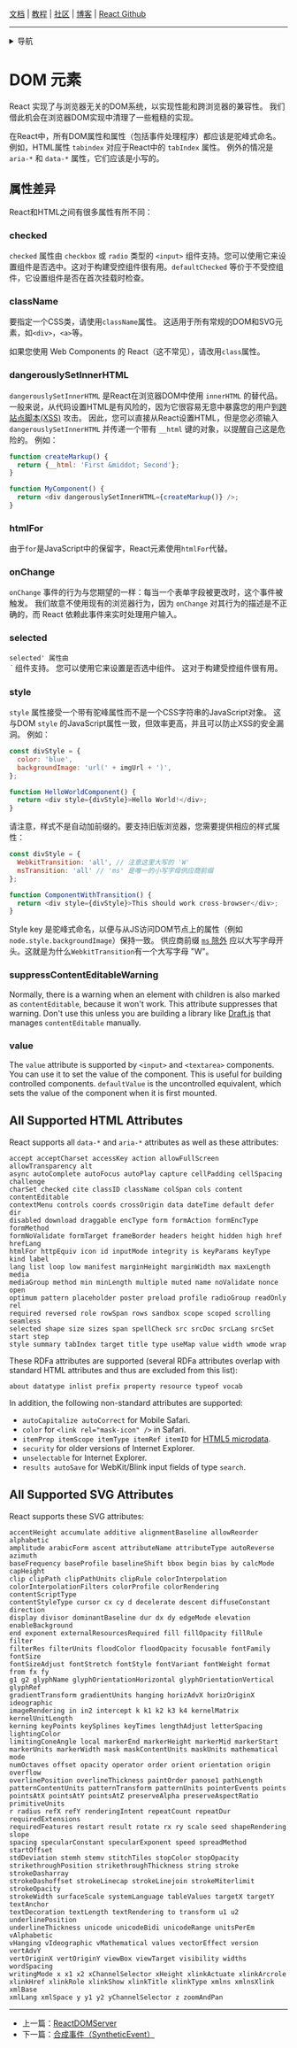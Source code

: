 [文档](/cn/docs/hello-world.md) | [教程](/cn/tutorial/tutorial.md) | [社区](/cn/community/support.md) | [博客](/cn/_posts/2017-04-07-react-v15.5.0.md) | [React Github](https://facebook.github.io/react/)

---
<details>
  <summary>导航</summary>

#### 快速入门

* [安装](/cn/docs/installation.md)
* [Hello World](/cn/docs/hello-world.md)
* [JSX 介绍](/cn/docs/introducing-jsx.md)
* [渲染元素](/cn/docs/rendering-elements.md)
* [组件和Props](/cn/docs/components-and-props.md)
* [State和生命周期](/cn/docs/state-and-lifecycle.md)
* [事件处理](/cn/docs/handling-events.md)
* [条件渲染](/cn/docs/conditional-rendering.md)
* [列表和键](/cn/docs/lists-and-keys.md)
* [表单](/cn/docs/forms.md)
* [状态提升](/cn/docs/lifting-state-up.md)
* [组合 vs 继承](/cn/docs/composition-vs-inheritance.md)
* [用 React 思考](/cn/docs/thinking-in-react.md)

#### 高级教程

* [深入JSX](/cn/docs/jsx-in-depth.md)
* [使用 PropTypes 做类型检查](/cn/docs/typechecking-with-proptypes.md)
* [Refs 和 DOM](/cn/docs/refs-and-the-dom.md)
* [不可控组件](/cn/docs/uncontrolled-components.md)
* [性能优化](/cn/docs/optimizing-performance.md)
* [不使用 ES6 的 React](/cn/docs/react-without-es6.md)
* [不使用 JSX 的 React](/cn/docs/react-without-jsx.md)
* [一致性比较（Reconciliation）](/cn/docs/reconciliation.md)
* [上下文（Context）](/cn/docs/context.md)
* [Web Components](/cn/docs/web-components.md)
* [高阶组件](/cn/docs/higher-order-components.md)
* [与其它类库集成](/cn/docs/integrating-with-other-libraries.md)

#### 参考

* [React API](/cn/docs/react-api.md)
* [React.Component](/cn/docs/react-component.md)
* [ReactDOM](/cn/docs/react-dom.md)
* [ReactDOMServer](/cn/docs/react-dom-server.md)
* [**`DOM 元素`**](/cn/docs/dom-elements.md)
* [合成事件（SyntheticEvent）](/cn/docs/events.md)

#### 贡献

* [如何贡献](/cn/contributing/how-to-contribute.md)
* [代码库概述](/cn/contributing/codebase-overview.md)
* [实现说明](/cn/contributing/implementation-notes.md)
* [设计原则](/cn/contributing/design-principles.md)


</details>

# DOM 元素

React 实现了与浏览器无关的DOM系统，以实现性能和跨浏览器的兼容性。 我们借此机会在浏览器DOM实现中清理了一些粗糙的实现。

在React中，所有DOM属性和属性（包括事件处理程序）都应该是驼峰式命名。 例如，HTML属性 `tabindex` 对应于React中的 `tabIndex` 属性。 例外的情况是 `aria-*` 和 `data-*` 属性，它们应该是小写的。

## 属性差异

React和HTML之间有很多属性有所不同：

### checked

`checked` 属性由 `checkbox` 或 `radio` 类型的 `<input>` 组件支持。您可以使用它来设置组件是否选中。这对于构建受控组件很有用。`defaultChecked` 等价于不受控组件，它设置组件是否在首次挂载时检查。

### className

要指定一个CSS类，请使用`className`属性。 这适用于所有常规的DOM和SVG元素，如`<div>`，`<a>`等。

如果您使用 Web Components 的 React（这不常见），请改用`class`属性。

### dangerouslySetInnerHTML

`dangerouslySetInnerHTML` 是React在浏览器DOM中使用 `innerHTML` 的替代品。 一般来说，从代码设置HTML是有风险的，因为它很容易无意中暴露您的用户到[跨站点脚本(XSS)](https://en.wikipedia.org/wiki/Cross-site_scripting) 攻击。 因此，您可以直接从React设置HTML，但是您必须输入 `dangerouslySetInnerHTML` 并传递一个带有 `__html` 键的对象，以提醒自己这是危险的。 例如：

```js
function createMarkup() {
  return {__html: 'First &middot; Second'};
}

function MyComponent() {
  return <div dangerouslySetInnerHTML={createMarkup()} />;
}
```

### htmlFor

由于`for`是JavaScript中的保留字，React元素使用`htmlFor`代替。

### onChange

`onChange` 事件的行为与您期望的一样：每当一个表单字段被更改时，这个事件被触发。 我们故意不使用现有的浏览器行为，因为 `onChange` 对其行为的描述是不正确的，而 React 依赖此事件来实时处理用户输入。

### selected

`selected' 属性由 `<option>` 组件支持。 您可以使用它来设置是否选中组件。 这对于构建受控组件很有用。

### style

`style` 属性接受一个带有驼峰属性而不是一个CSS字符串的JavaScript对象。 这与DOM `style` 的JavaScript属性一致，但效率更高，并且可以防止XSS的安全漏洞。 例如：

```js
const divStyle = {
  color: 'blue',
  backgroundImage: 'url(' + imgUrl + ')',
};

function HelloWorldComponent() {
  return <div style={divStyle}>Hello World!</div>;
}
```

请注意，样式不是自动加前缀的。要支持旧版浏览器，您需要提供相应的样式属性：

```js
const divStyle = {
  WebkitTransition: 'all', // 注意这里大写的 'W' 
  msTransition: 'all' // 'ms' 是唯一的小写字母供应商前缀
};

function ComponentWithTransition() {
  return <div style={divStyle}>This should work cross-browser</div>;
}
```

Style key 是驼峰式命名，以便与从JS访问DOM节点上的属性（例如`node.style.backgroundImage`）保持一致。 供应商前缀 [`ms` 除外](http://www.andismith.com/blog/2012/02/modernizr-prefixed/) 应以大写字母开头。这就是为什么`WebkitTransition`有一个大写字母 "W"。

### suppressContentEditableWarning

Normally, there is a warning when an element with children is also marked as `contentEditable`, because it won't work. This attribute suppresses that warning. Don't use this unless you are building a library like [Draft.js](https://facebook.github.io/draft-js/) that manages `contentEditable` manually.

### value

The `value` attribute is supported by `<input>` and `<textarea>` components. You can use it to set the value of the component. This is useful for building controlled components. `defaultValue` is the uncontrolled equivalent, which sets the value of the component when it is first mounted.

## All Supported HTML Attributes

React supports all `data-*` and `aria-*` attributes as well as these attributes:

```
accept acceptCharset accessKey action allowFullScreen allowTransparency alt
async autoComplete autoFocus autoPlay capture cellPadding cellSpacing challenge
charSet checked cite classID className colSpan cols content contentEditable
contextMenu controls coords crossOrigin data dateTime default defer dir
disabled download draggable encType form formAction formEncType formMethod
formNoValidate formTarget frameBorder headers height hidden high href hrefLang
htmlFor httpEquiv icon id inputMode integrity is keyParams keyType kind label
lang list loop low manifest marginHeight marginWidth max maxLength media
mediaGroup method min minLength multiple muted name noValidate nonce open
optimum pattern placeholder poster preload profile radioGroup readOnly rel
required reversed role rowSpan rows sandbox scope scoped scrolling seamless
selected shape size sizes span spellCheck src srcDoc srcLang srcSet start step
style summary tabIndex target title type useMap value width wmode wrap
```

These RDFa attributes are supported (several RDFa attributes overlap with standard HTML attributes and thus are excluded from this list):

```
about datatype inlist prefix property resource typeof vocab
```

In addition, the following non-standard attributes are supported:

- `autoCapitalize autoCorrect` for Mobile Safari.
- `color` for `<link rel="mask-icon" />` in Safari.
- `itemProp itemScope itemType itemRef itemID` for [HTML5 microdata](http://schema.org/docs/gs.html).
- `security` for older versions of Internet Explorer.
- `unselectable` for Internet Explorer.
- `results autoSave` for WebKit/Blink input fields of type `search`.

## All Supported SVG Attributes

React supports these SVG attributes:

```
accentHeight accumulate additive alignmentBaseline allowReorder alphabetic
amplitude arabicForm ascent attributeName attributeType autoReverse azimuth
baseFrequency baseProfile baselineShift bbox begin bias by calcMode capHeight
clip clipPath clipPathUnits clipRule colorInterpolation
colorInterpolationFilters colorProfile colorRendering contentScriptType
contentStyleType cursor cx cy d decelerate descent diffuseConstant direction
display divisor dominantBaseline dur dx dy edgeMode elevation enableBackground
end exponent externalResourcesRequired fill fillOpacity fillRule filter
filterRes filterUnits floodColor floodOpacity focusable fontFamily fontSize
fontSizeAdjust fontStretch fontStyle fontVariant fontWeight format from fx fy
g1 g2 glyphName glyphOrientationHorizontal glyphOrientationVertical glyphRef
gradientTransform gradientUnits hanging horizAdvX horizOriginX ideographic
imageRendering in in2 intercept k k1 k2 k3 k4 kernelMatrix kernelUnitLength
kerning keyPoints keySplines keyTimes lengthAdjust letterSpacing lightingColor
limitingConeAngle local markerEnd markerHeight markerMid markerStart
markerUnits markerWidth mask maskContentUnits maskUnits mathematical mode
numOctaves offset opacity operator order orient orientation origin overflow
overlinePosition overlineThickness paintOrder panose1 pathLength
patternContentUnits patternTransform patternUnits pointerEvents points
pointsAtX pointsAtY pointsAtZ preserveAlpha preserveAspectRatio primitiveUnits
r radius refX refY renderingIntent repeatCount repeatDur requiredExtensions
requiredFeatures restart result rotate rx ry scale seed shapeRendering slope
spacing specularConstant specularExponent speed spreadMethod startOffset
stdDeviation stemh stemv stitchTiles stopColor stopOpacity
strikethroughPosition strikethroughThickness string stroke strokeDasharray
strokeDashoffset strokeLinecap strokeLinejoin strokeMiterlimit strokeOpacity
strokeWidth surfaceScale systemLanguage tableValues targetX targetY textAnchor
textDecoration textLength textRendering to transform u1 u2 underlinePosition
underlineThickness unicode unicodeBidi unicodeRange unitsPerEm vAlphabetic
vHanging vIdeographic vMathematical values vectorEffect version vertAdvY
vertOriginX vertOriginY viewBox viewTarget visibility widths wordSpacing
writingMode x x1 x2 xChannelSelector xHeight xlinkActuate xlinkArcrole
xlinkHref xlinkRole xlinkShow xlinkTitle xlinkType xmlns xmlnsXlink xmlBase
xmlLang xmlSpace y y1 y2 yChannelSelector z zoomAndPan

```


---

* 上一篇：[ReactDOMServer](/cn/docs/react-dom-server.md)
* 下一篇：[合成事件（SyntheticEvent）](/cn/docs/events.md)
